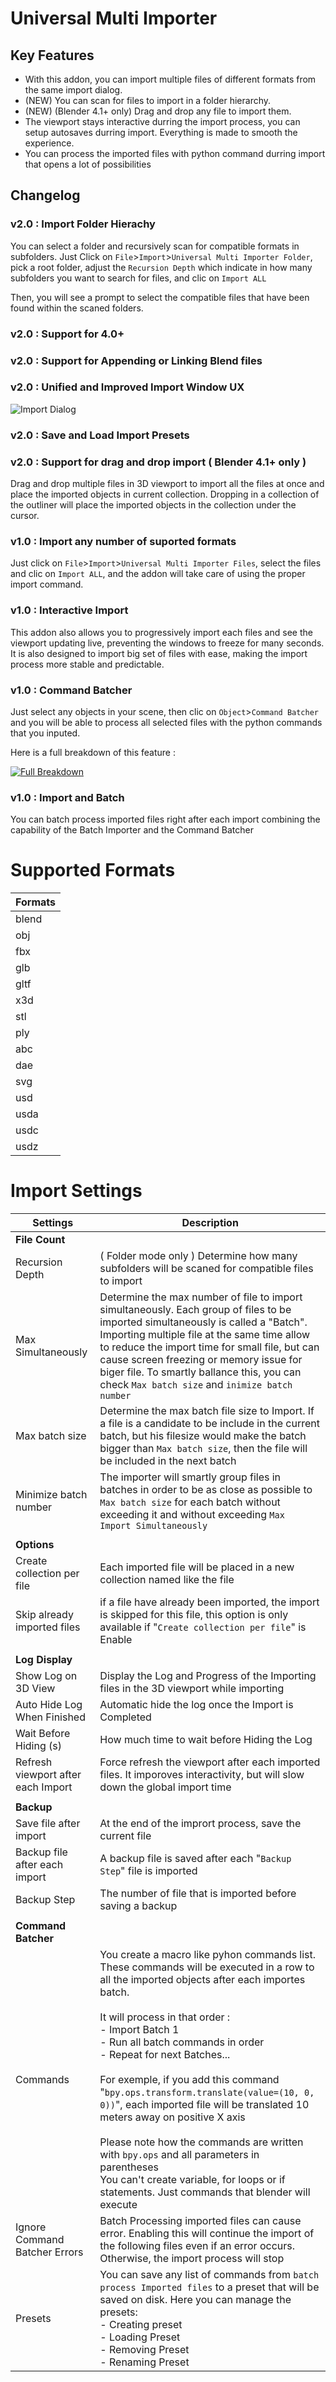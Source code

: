 # Universal Multi Importer

## Key Features

- With this addon, you can import multiple files of different formats from the same import dialog.
- (NEW) You can scan for files to import in a folder hierarchy.
- (NEW) (Blender 4.1+ only) Drag and drop any file to import them.
- The viewport stays interactive durring the import process, you can setup autosaves durring import. Everything is made to smooth the experience. 
- You can process the imported files with python command durring import that opens a lot of possibilities

## Changelog

### v2.0 : Import Folder Hierachy
You can select a folder and recursively scan for compatible formats in subfolders. Just Click on `File`>`Import`>`Universal Multi Importer Folder`, pick a root folder, adjust the `Recursion Depth` which indicate in how many subfolders you want to search for files, and clic on `Import ALL`

Then, you will see a prompt to select the compatible files that have been found within the scaned folders.

### v2.0 : Support for 4.0+

### v2.0 : Support for Appending or Linking Blend files

### v2.0 : Unified and Improved Import Window UX
![Import Dialog](https://i.postimg.cc/X7f5vw5f/import-dialog.png)

### v2.0 : Save and Load Import Presets

### v2.0 : Support for drag and drop import ( Blender 4.1+ only )
Drag and drop multiple files in 3D viewport to import all the files at once and place the imported objects in current collection.
Dropping in a collection of the outliner will place the imported objects in the collection under the cursor.

### v1.0 : Import any number of suported formats
Just click on `File`>`Import`>`Universal Multi Importer Files`, select the files and clic on `Import ALL`,  and the addon will take care of using the proper import command.

### v1.0 : Interactive Import
This addon also allows you to progressively import each files and see the viewport updating live, preventing the windows to freeze for many seconds. It is also designed to import big set of files with ease, making the import process more stable and predictable.

### v1.0 : Command Batcher
Just select any objects in your scene, then clic on `Object`>`Command Batcher` and you will be able to process all selected files with the python commands that you inputed.

Here is a full breakdown of this feature :

[![Full Breakdown](https://img.youtube.com/vi/Q87E13E2wBI/0.jpg)](https://youtu.be/Q87E13E2wBI?si=XPmF8cQbV3XN63LZ&t=485)



### v1.0 : Import and Batch
You can batch process imported files right after each import combining the capability of the Batch Importer and the Command Batcher

# Supported Formats
| Formats | 
| ----------- | 
| blend |
| obj |
| fbx |
| glb |
| gltf |
| x3d |
| stl |
| ply |
| abc |
| dae |
| svg |
| usd |
| usda |
| usdc |
| usdz |

# Import Settings
| Settings | Description |
| ----------- | ----------- |
| **File Count** ||
| Recursion Depth | ( Folder mode only ) Determine how many subfolders will be scaned for compatible files to import |
| Max Simultaneously | Determine the max number of file to import simultaneously. Each group of files to be imported simultaneously is called a "Batch". Importing multiple file at the same time allow to reduce the import time for small file, but can cause screen freezing or memory issue for biger file. To smartly ballance this, you can check `Max batch size` and `inimize batch number`|
| Max batch size | Determine the max batch file size to Import. If a file is a candidate to be include in the current batch, but his filesize would make the batch bigger than `Max batch size`, then the file will be included in the next batch |
| Minimize batch number | The importer will smartly group files in batches in order to be as close as possible to `Max batch size` for each batch without exceeding it and without exceeding `Max Import Simultaneously`|
|||
| **Options** ||
| Create collection per file | Each imported file will be placed in a new collection named like the file |
| Skip already imported files | if a file have already been imported, the import is skipped for this file, this option is only available if "`Create collection per file`" is Enable |
|||
| **Log Display** ||
| Show Log on 3D View | Display the Log and Progress of the Importing files in the 3D viewport while importing |
| Auto Hide Log When Finished | Automatic hide the log once the Import is Completed |
| Wait Before Hiding (s) | How much time to wait before Hiding the Log |
| Refresh viewport after each Import | Force refresh the viewport after each imported files. It imporoves interactivity, but will slow down the global import time |
|||
| **Backup** ||
| Save file after import | At the end of the imprort process, save the current file |
| Backup file after each import | A backup file is saved after each "`Backup Step`" file is imported |
| Backup Step | The number of file that is imported before saving a backup |
|||
| **Command Batcher** ||
|Commands | You create a macro like pyhon commands list. These commands will be executed in a row to all the imported objects after each importes batch.<br><br> It will process in that order :<br> - Import Batch 1<br>-  Run all batch commands in order<br>-  Repeat for next Batches...  <br><br>For exemple, if you add this command "`bpy.ops.transform.translate(value=(10, 0, 0))`", each imported file will be translated 10 meters away on positive X axis <br><br> Please note how the commands are written with `bpy.ops` and all parameters in parentheses <br> You can't create variable, for loops or if statements. Just commands that blender will execute|
| Ignore Command Batcher Errors | Batch Processing imported files can cause error. Enabling this will continue the import of the following files even if an error occurs. Otherwise, the import process will stop |
| Presets | You can save any list of commands from `batch process Imported files` to a preset that will be saved on disk. Here you can manage the presets: <br>- Creating preset<br>- Loading Preset <br>- Removing Preset<br>- Renaming Preset|
